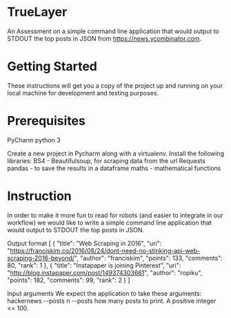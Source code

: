 # TrueLayer
An Assessment on a simple command line application that would output to STDOUT the top posts in JSON from https://news.ycombinator.com.

# Getting Started
These instructions will get you a copy of the project up and running on your local machine for development and testing purposes. 

# Prerequisites
PyCharm
python 3

Create a new project in Pycharm along with a virtualenv.
Install the following libraries:
BS4 - Beautifulsoup, for scraping data from the url
Requests
pandas - to save the results in a dataframe
maths - mathematical functions

# Instruction
In order to make it more fun to read for robots (and easier to integrate in our workflow) we would like to write a simple command line application that would output to STDOUT the top posts in JSON. 

Output format
[
    {
        "title": "Web Scraping in 2016",
        "uri": "https://franciskim.co/2016/08/24/dont-need-no-stinking-api-web-scraping-2016-beyond/",
        "author": "franciskim",
        "points": 133,
        "comments": 80,
        "rank": 1
    },
    {
        "title": "Instapaper is joining Pinterest",
        "uri": "http://blog.instapaper.com/post/149374303661",
        "author": "ropiku",
        "points": 182,
        "comments": 99,
        "rank": 2
    }
]

Input arguments
We expect the application to take these arguments:
hackernews --posts n
--posts how many posts to print. A positive integer <= 100.

